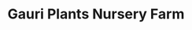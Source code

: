 ---
title: "Gauri Plants Nursery Farm"
url: /ahmedabad/gauri-plants-nursery-farm/
shop: garden centre
---